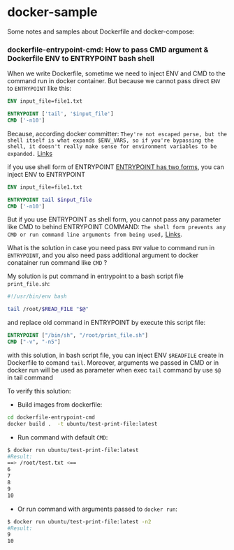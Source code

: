# docker-sample

Some notes and samples about Dockerfile and docker-compose:

### dockerfile-entrypoint-cmd: How to pass CMD argument & Dockerfile ENV to ENTRYPOINT bash shell

When we write Dockerfile, sometime we need to inject ENV and CMD to the command run in docker container. But because we cannot pass direct `ENV` to `ENTRYPOINT` like this:

```dockerfile
ENV input_file=file1.txt

ENTRYPOINT ['tail', '$input_file']
CMD ['-n10']
```

Because, according docker committer: `They're not escaped perse, but the shell itself is what expands $ENV_VARS, so if you're bypassing the shell, it doesn't really make sense for environment variables to be expanded.` [Links](https://github.com/moby/moby/issues/4783#issuecomment-38244115)

if you use shell form of ENTRYPOINT [ENTRYPOINT has two forms](https://docs.docker.com/engine/reference/builder/#entrypoint), you can inject ENV to ENTRYPOINT

```dockerfile
ENV input_file=file1.txt

ENTRYPOINT tail $input_file
CMD ['-n10']
```

But if you use ENTRYPOINT as shell form, you cannot pass any parameter like CMD to behind ENTRYPOINT COMMAND: `The shell form prevents any CMD or run command line arguments from being used,` [Links](https://docs.docker.com/engine/reference/builder/#entrypoint).

What is the solution in case you need pass `ENV` value to command run in `ENTRYPOINT`, and you also need pass additional argument to docker conatainer run command like `CMD` ?

My solution is put command in entrypoint to a bash script file `print_file.sh`:

```bash
#!/usr/bin/env bash

tail /root/$READ_FILE "$@"
```

and replace old command in ENTRYPOINT by execute this script file:

```dockerfile
ENTRYPOINT ["/bin/sh", "/root/print_file.sh"]
CMD ["-v", "-n5"]
```

with this solution, in bash script file, you can inject ENV `$READFILE` create in Dockerfile to comand `tail`. Moreover, arguments we passed in CMD or in docker run will be used as parameter when exec `tail` command by use `$@` in tail command

To verify this solution:

- Build images from dockerfile:

```bash
cd dockerfile-entrypoint-cmd
docker build .  -t ubuntu/test-print-file:latest
```

- Run command with default `CMD`:

```bash
$ docker run ubuntu/test-print-file:latest                      
#Result:
==> /root/test.txt <==
6
7
8
9
10 
```

- Or run command with arguments passed to `docker run`:

```bash
$ docker run ubuntu/test-print-file:latest -n2                      
#Result:
9
10
```
